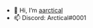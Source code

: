 - 👋 Hi, I’m [aarctical](https://github.com/aarctical)
- 📫 Discord: Arctical#0001
<!---
aarctical/aarctical is a ✨ special ✨ repository because its `README.md` (this file) appears on your GitHub profile.
You can click the Preview link to take a look at your changes.
--->
